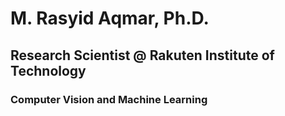 # M. Rasyid Aqmar, Ph.D.
## Research Scientist @ Rakuten Institute of Technology

### Computer Vision and Machine Learning
